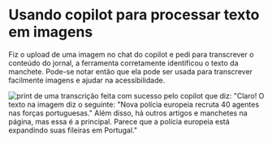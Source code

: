 # Usando copilot para processar texto em imagens
Fiz o upload de uma imagem no chat do copilot e pedi para transcrever o conteúdo do jornal, a ferramenta corretamente identificou o texto da manchete.
Pode-se notar então que ela pode ser usada para transcrever facilmente imagens e ajudar na acessibilidade.

![print de uma transcrição feita com sucesso pelo copilot que diz: "Claro! O texto na imagem diz o seguinte: "Nova polícia europeia recruta 40 agentes nas forças portuguesas." Além disso, há outros artigos e manchetes na página, mas essa é a principal. Parece que a polícia europeia está expandindo suas fileiras em Portugal."](https://github.com/user-attachments/assets/41e676df-c1ce-434f-ba50-26b392100614)
